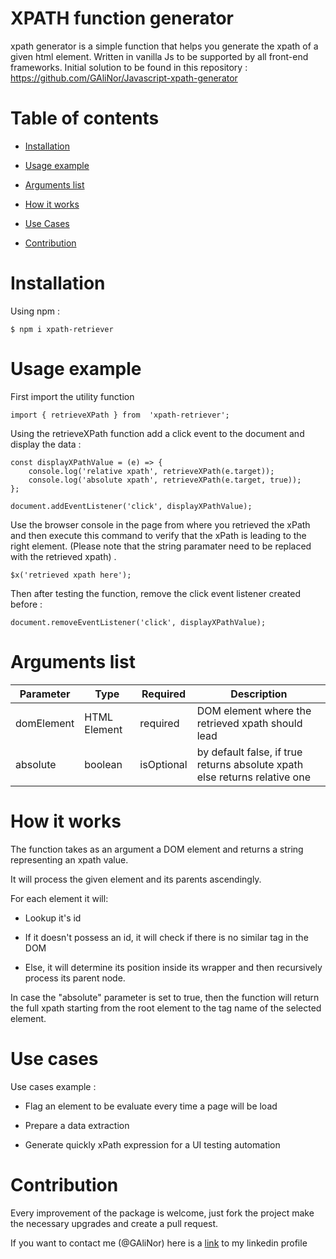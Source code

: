 
# XPATH function generator

  

xpath generator is a simple function that helps you generate the xpath of a given html element.
Written in vanilla Js to be supported by all front-end frameworks.
Initial solution to be found in this repository : https://github.com/GAliNor/Javascript-xpath-generator

  

# Table of contents


- [Installation](#installation)
  

- [Usage example](#usage-example)


- [Arguments list](#arguments-list)


- [How it works](#how-it-works)  


- [Use Cases](#use-cases)  
  

- [Contribution](#contribution)



# Installation

Using npm :

    $ npm i xpath-retriever



# Usage example

First import the utility function

    import { retrieveXPath } from  'xpath-retriever';

Using the retrieveXPath function add a click event to the document and display the data :

    const displayXPathValue = (e) => {
	    console.log('relative xpath', retrieveXPath(e.target));
	    console.log('absolute xpath', retrieveXPath(e.target, true));
    };
    
    document.addEventListener('click', displayXPathValue);

  

Use the browser console in the page from where you retrieved the xPath and then execute this command to verify that the xPath is leading to the right element. (Please note that the string paramater need to be replaced with the retrieved xpath) .

  

    $x('retrieved xpath here');

  

Then after testing the function, remove the click event listener created before :

  

    document.removeEventListener('click', displayXPathValue);

  

# Arguments list

|  Parameter | Type | Required | Description |
|--|--|--|--|
| domElement | HTML Element | required | DOM element where the retrieved xpath should lead |
| absolute | boolean | isOptional | by default false, if true returns absolute xpath else returns relative one




# How it works

  

  

The function takes as an argument a DOM element and returns a string representing an xpath value.

  

  

It will process the given element and its parents ascendingly.

  

  

For each element it will:

  

  

* Lookup it's id

  

* If it doesn't possess an id, it will check if there is no similar tag in the DOM

  

* Else, it will determine its position inside its wrapper and then recursively process its parent node.

  

In case the "absolute" parameter is set to true, then the function will return the full xpath starting from the root element to the tag name of the selected element.
  

# Use cases

  

Use cases example :

  

- Flag an element to be evaluate every time a page will be load

- Prepare a data extraction

- Generate quickly xPath expression for a UI testing automation


# Contribution

Every improvement of the package is welcome, just fork the project make the necessary upgrades and create a pull request.

If you want to contact me (@GAliNor) here is a [link](https://www.linkedin.com/in/ali-guedda/) to my linkedin profile
